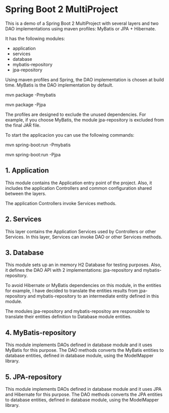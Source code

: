 # Spring Boot 2 MultiProject

This is a demo of a Spring Boot 2 MultiProject with several layers and two DAO implementations using maven profiles: MyBatis or JPA + Hibernate.

It has the following modules:
- application
- services
- database
- mybatis-repository
- jpa-repository

Using maven profiles and Spring, the DAO implementation is chosen at build time. MyBatis is the DAO implementation by default.

mvn package -Pmybatis

mvn package -Pjpa

The profiles are designed to exclude the unused dependencies. For example, if you choose MyBatis, the module jpa-repository is excluded from the final JAR file.

To start the applicacion you can use the following commands:

mvn spring-boot:run -Pmybatis

mvn spring-boot:run -Pjpa

## 1. Application

This module contains the Application entry point of the project. Also, it includes the application Controllers and common configuration shared between the layers.

The application Controllers invoke Services methods.

## 2. Services

This layer contains the Application Services used by Controllers or other Services. In this layer, Services can invoke DAO or other Services methods.

## 3. Database

This module sets up an in memory H2 Database for testing purposes. Also, it defines the DAO API with 2 implementations: jpa-repository and mybatis-repository. 

To avoid Hibernate or MyBatis dependencies on this module, in the entities for example, I have decided to translate the entities results from jpa-repository and mybatis-repository to an
intermediate entity defined in this module.

The modules jpa-repository and mybatis-repositoy are responsible to translate their entities definition to Database module entities.

## 4. MyBatis-repository

This module implements DAOs defined in database module and it uses MyBatis for this purpose. The DAO methods converts the MyBatis entities to database entities, defined in database module,
using the ModelMapper library.

## 5. JPA-repository

This module implements DAOs defined in database module and it uses JPA and Hibernate for this purpose. The DAO methods converts the JPA entities to database entities, defined in database module,
using the ModelMapper library.



